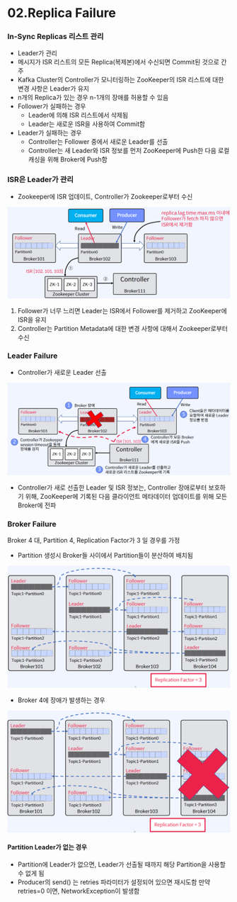 # 02.Replica Failure

### In-Sync Replicas 리스트 관리

* Leader가 관리
* 메시지가 ISR 리스트의 모든 Replica(복제본)에서 수신되면 Commit된 것으로 간주
* Kafka Cluster의 Controller가 모니터링하는 ZooKeeper의 ISR 리스트에 대한 변경 사항은 Leader가 유지
* n개의 Replica가 있는 경우 n-1개의 장애를 허용할 수 있음
* Follower가 실패하는 경우
  * Leader에 의해 ISR 리스트에서 삭제됨
  * Leader는 새로운 ISR을 사용하여 Commit함
* Leader가 실패하는 경우
  * Controller는 Follower 중에서 새로운 Leader를 선출
  * Controller는 새 Leader와 ISR 정보를 먼저 ZooKeeper에 Push한 다음 로컬 캐싱을 위해 Broker에 Push함

### ISR은 Leader가 관리

* Zookeeper에 ISR 업데이트, Controller가 Zookeeper로부터 수신

![](<../../../../.gitbook/assets/image (32) (1).png>)

1. Follower가 너무 느리면 Leader는 ISR에서 Follower를 제거하고 ZooKeeper에 ISR을 유지
2. Controller는 Partition Metadata에 대한 변경 사항에 대해서 Zookeeper로부터 수신

### Leader Failure

* Controller가 새로운 Leader 선출

![](<../../../../.gitbook/assets/image (23).png>)

* Controller가 새로 선출한 Leader 및 ISR 정보는, Controller 장애로부터 보호하기 위해, ZooKeeper에 기록된 다음 클라이언트 메타데이터 업데이트를 위해 모든 Broker에 전파

### Broker Failure

Broker 4 대, Partition 4, Replication Factor가 3 일 경우를 가정

* Partition 생성시 Broker들 사이에서 Partition들이 분산하여 배치됨

![](<../../../../.gitbook/assets/image (16) (1).png>)

* Broker 4에 장애가 발생하는 경우

![](<../../../../.gitbook/assets/image (17).png>)

#### Partition Leader가 없는 경우

* Partition에 Leader가 없으면, Leader가 선출될 때까지 해당 Partition을 사용할 수 없게 됨
* Producer의 send() 는 retries 파라미터가 설정되어 있으면 재시도함 만약 retries=0 이면, NetworkException이 발생함
